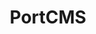 ---
title: PortCMS
publicationDate: 2023-03-14
published: false
url: https://github.com/PetrusTryb/portcms
---